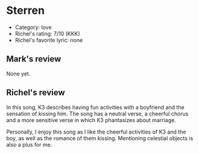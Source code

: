 # Sterren

 * Category: love
 * Richel's rating: 7/10 (KKK)
 * Richel's favorite lyric: none

## Mark's review

None yet.

## Richel's review

In this song, K3 describes having fun activities with a boyfriend and
the sensation of kissing him. The song has a neutral verse, a cheerful
chorus and a more sensitive verse in which K3 phantasizes about
marriage.

Personally, I enjoy this song as I like the cheerful activities of K3
and the boy, as well as the romance of them kissing. Mentioning
celestial objects is also a plus for me.
